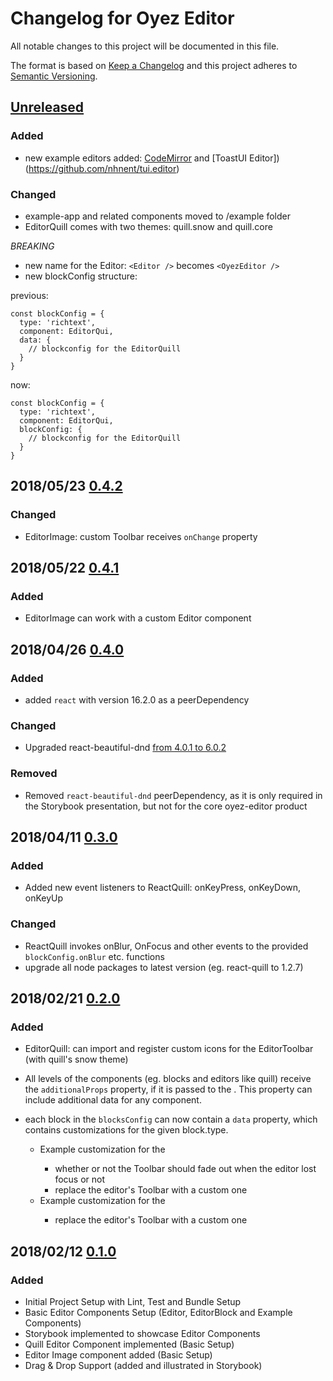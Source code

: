# Changelog for Oyez Editor

All notable changes to this project will be documented in this file.

The format is based on [Keep a Changelog](http://keepachangelog.com/en/1.0.0/) and
this project adheres to [Semantic Versioning](http://semver.org/spec/v2.0.0.html).

## [Unreleased][1]

### Added

- new example editors added: [CodeMirror](https://github.com/scniro/react-codemirror2)
  and [ToastUI Editor])(https://github.com/nhnent/tui.editor)

### Changed

- example-app and related components moved to /example folder
- EditorQuill comes with two themes: quill.snow and quill.core

*BREAKING*

- new name for the Editor: `<Editor />` becomes `<OyezEditor />`
- new blockConfig structure:

previous:

```
const blockConfig = {
  type: 'richtext',
  component: EditorQui,
  data: {
    // blockconfig for the EditorQuill
  }
}
```

now:

```
const blockConfig = {
  type: 'richtext',
  component: EditorQui,
  blockConfig: {
    // blockconfig for the EditorQuill
  }
}
```

## 2018/05/23 [0.4.2][7]

### Changed

* EditorImage: custom Toolbar receives `onChange` property

## 2018/05/22 [0.4.1][6]

### Added

* EditorImage can work with a custom Editor component

## 2018/04/26 [0.4.0][5]

### Added

* added `react` with version 16.2.0 as a peerDependency

### Changed

* Upgraded react-beautiful-dnd [from 4.0.1 to 6.0.2](https://github.com/atlassian/react-beautiful-dnd/releases/tag/v6.0.2)

### Removed

* Removed `react-beautiful-dnd` peerDependency, as it is only required in the Storybook
  presentation, but not for the core oyez-editor product

## 2018/04/11 [0.3.0][4]

### Added

* Added new event listeners to ReactQuill: onKeyPress, onKeyDown, onKeyUp

### Changed

* ReactQuill invokes onBlur, OnFocus and other events to the provided `blockConfig.onBlur`
  etc. functions
* upgrade all node packages to latest version (eg. react-quill to 1.2.7)

## 2018/02/21 [0.2.0][3]

### Added

* EditorQuill: can import and register custom icons for the EditorToolbar (with
  quill's snow theme)

* All levels of the <Editor> components (eg. blocks and editors like quill)
  receive the `additionalProps` property, if it is passed to the <Editor />.
  This property can include additional data for any component.
* each block in the `blocksConfig` can now contain a `data` property, which contains
  customizations for the given block.type.
  * Example customization for the <EditorQuill />
    * whether or not the Toolbar should fade out when the editor lost focus or not
    * replace the editor's Toolbar with a custom one
  * Example customization for the <EditorImage />
    * replace the editor's Toolbar with a custom one

## 2018/02/12 [0.1.0][2]

### Added

* Initial Project Setup with Lint, Test and Bundle Setup
* Basic Editor Components Setup (Editor, EditorBlock and Example Components)
* Storybook implemented to showcase Editor Components
* Quill Editor Component implemented (Basic Setup)
* Editor Image component added (Basic Setup)
* Drag & Drop Support (added and illustrated in Storybook)

[1]: https://github.com/lovelysystems/oyez-editor/compare/v0.4.0...HEAD
[2]: https://github.com/lovelysystems/oyez-editor/releases/tag/v0.1.0
[3]: https://github.com/lovelysystems/oyez-editor/compare/v0.1.0...v0.2.0
[4]: https://github.com/lovelysystems/oyez-editor/compare/v0.2.0...v0.3.0
[5]: https://github.com/lovelysystems/oyez-editor/compare/v0.3.0...v0.4.0
[6]: https://github.com/lovelysystems/oyez-editor/compare/v0.4.0...v0.4.1
[7]: https://github.com/lovelysystems/oyez-editor/compare/v0.4.1...v0.4.2
